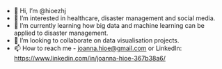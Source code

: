 - 👋 Hi, I’m @hioezhj
- 👀 I’m interested in healthcare, disaster management and social media. 
- 🌱 I’m currently learning how big data and machine learning can be applied to disaster management.  
- 💞️ I’m looking to collaborate on data visualisation projects. 
- 📫 How to reach me - joanna.hioe@gmail.com or LinkedIn: https://www.linkedin.com/in/joanna-hioe-367b38a6/

<!---
hioezhj/hioezhj is a ✨ special ✨ repository because its `README.md` (this file) appears on your GitHub profile.
You can click the Preview link to take a look at your changes.
--->
